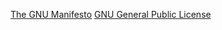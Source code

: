 [The GNU Manifesto](https://www.gnu.org/gnu/manifesto.en.html)
[GNU General Public License](https://en.wikipedia.org/wiki/GNU_General_Public_License)

